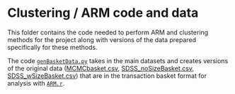# Clustering / ARM code and data

This folder contains the code needed to perform ARM and clustering methods for the project along with versions of the data prepared specifically for these methods.

The code [`genBasketData.py`](genBasketData.py) takes in the main datasets and creates versions of the original data ([MCMCbasket.csv](MCMCbasket.csv), [SDSS_noSizeBasket.csv](SDSS_noSizeBasket.csv), [SDSS_wSizeBasket.csv](SDSS_wSizeBasket.csv)) that are in the transaction basket format for analysis with [`ARM.r`](ARM.r). 
